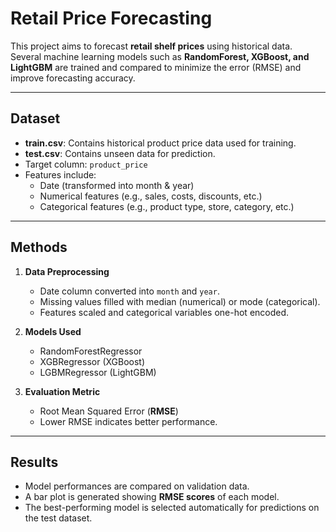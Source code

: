 # Retail Price Forecasting

This project aims to forecast **retail shelf prices** using historical data.  
Several machine learning models such as **RandomForest, XGBoost, and LightGBM** are trained and compared to minimize the error (RMSE) and improve forecasting accuracy.  

---

## Dataset
- **train.csv**: Contains historical product price data used for training.  
- **test.csv**: Contains unseen data for prediction.  
- Target column: `product_price`  
- Features include:
  - Date (transformed into month & year)  
  - Numerical features (e.g., sales, costs, discounts, etc.)  
  - Categorical features (e.g., product type, store, category, etc.)  

---

## Methods
1. **Data Preprocessing**
   - Date column converted into `month` and `year`.  
   - Missing values filled with median (numerical) or mode (categorical).  
   - Features scaled and categorical variables one-hot encoded.  

2. **Models Used**
   - RandomForestRegressor  
   - XGBRegressor (XGBoost)  
   - LGBMRegressor (LightGBM)  

3. **Evaluation Metric**
   - Root Mean Squared Error (**RMSE**)  
   - Lower RMSE indicates better performance.  

---

## Results
- Model performances are compared on validation data.  
- A bar plot is generated showing **RMSE scores** of each model.  
- The best-performing model is selected automatically for predictions on the test dataset.  


